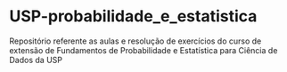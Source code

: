 # USP-probabilidade_e_estatistica
Repositório referente as aulas e resolução de exercícios do curso de extensão de Fundamentos de Probabilidade e Estatística para Ciência de Dados da USP
